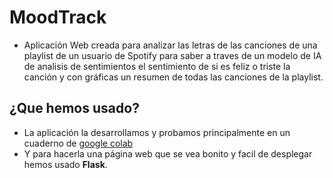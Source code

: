 # MoodTrack
* Aplicación Web creada para analizar las letras de las canciones de una playlist de un usuario de Spotify para saber a traves de un modelo de IA de analisis de sentimientos el sentimiento de si es feliz o triste la canción y con gráficas un resumen de todas las canciones de la playlist.

## ¿Que hemos usado?
* La aplicación la desarrollamos y probamos principalmente en un cuaderno de [google colab](https://colab.research.google.com/drive/1enFiJodJjgI7lso44IItjLRtnrkePxmR?usp=sharing)
* Y para hacerla una página web que se vea bonito y facil de desplegar hemos usado **Flask**.
